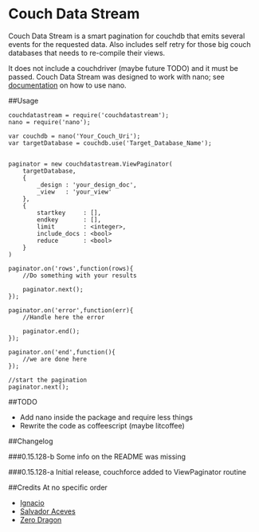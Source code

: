 Couch Data Stream
=================

Couch Data Stream is a smart pagination for couchdb that emits several events for the requested data. Also includes self retry for those big couch databases that needs to re-compile their views.

It does not include a couchdriver (maybe future TODO) and it must be passed. Couch Data Stream was designed to work with nano; see [documentation](https://www.npmjs.com/package/nano) on how to use nano.

##Usage

	couchdatastream = require('couchdatastream');
	nano = require('nano');
	
	var couchdb = nano('Your_Couch_Uri');
	var targetDatabase = couchdb.use('Target_Database_Name');
	
	
	paginator = new couchdatastream.ViewPaginator(
		targetDatabase,
		{
			_design : 'your_design_doc',
			_view   : 'your_view'
		},
		{
			startkey     : [],
			endkey       : [],
			limit        : <integer>,
			include_docs : <bool>
			reduce       : <bool>
		}
	)
	
	paginator.on('rows',function(rows){
		//Do something with your results

		paginator.next();
	});
	
	paginator.on('error',function(err){
		//Handle here the error

		paginator.end();
	});
	
	paginator.on('end',function(){
		//we are done here
	});
	
	//start the pagination
	paginator.next();

	
##TODO
- Add nano inside the package and require less things
- Rewrite the code as coffeescript (maybe litcoffee)
	
##Changelog

###0.15.128-b
Some info on the README was missing

###0.15.128-a
Initial release, couchforce added to ViewPaginator routine


##Credits
At no specific order

- [Ignacio](https://github.com/castci)
- [Salvador Aceves](https://github.com/xalakox)
- [Zero Dragon](https://github.com/zerodragon)